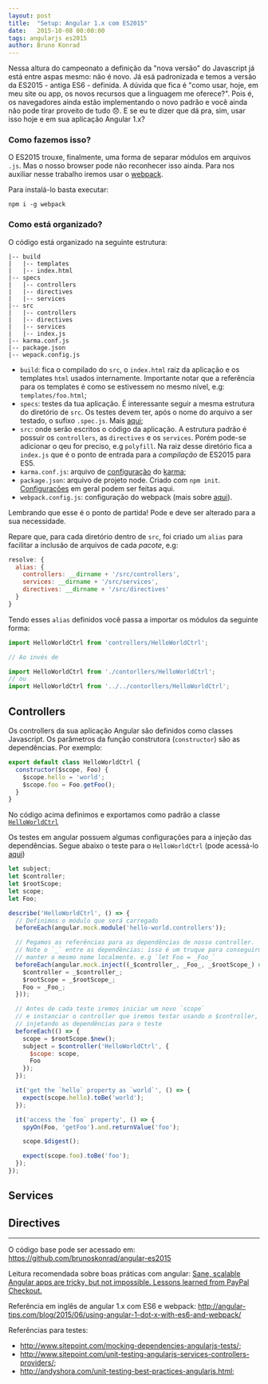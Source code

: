 ```yaml
---
layout: post
title:  "Setup: Angular 1.x com ES2015"
date:   2015-10-08 00:00:00
tags: angularjs es2015
author: Bruno Konrad
---
```

Nessa altura do campeonato a definição da "nova versão" do Javascript já está entre aspas mesmo: não é novo. Já esá padronizada e temos a versão da ES2015 - antiga ES6 - definida. A dúvida que fica é "como usar, hoje, em meu site ou app, os novos recursos que a linguagem me oferece?". Pois é, os navegadores ainda estão implementando o novo padrão e você ainda não pode tirar proveito de tudo 😞. E se eu te dizer que dá pra, sim, usar isso hoje e em sua aplicação Angular 1.x?

### Como fazemos isso?

O ES2015 trouxe, finalmente, uma forma de separar módulos em arquivos `.js`. Mas o nosso browser pode não reconhecer isso ainda. Para nos auxiliar nesse trabalho iremos usar o [webpack](https://webpack.github.io/).

Para instalá-lo basta executar:
```
npm i -g webpack
```

### Como está organizado?

O código está organizado na seguinte estrutura:

```
|-- build
|   |-- templates
|   |-- index.html
|-- specs
|   |-- controllers
|   |-- directives
|   |-- services
|-- src
|   |-- controllers
|   |-- directives
|   |-- services
|   |-- index.js
|-- karma.conf.js
|-- package.json
|-- wepack.config.js
```

* `build`: fica o compilado do `src`, o `index.html` raiz da aplicação e os templates `html` usados internamente. Importante notar que a referência para os templates é como se estivessem no mesmo nível, e.g: `templates/foo.html`;
* `specs`: testes da tua aplicação. É interessante seguir a mesma estrutura do diretório de `src`. Os testes devem ter, após o nome do arquivo a ser testado, o sufixo `.spec.js`. Mais [aqui](https://github.com/brunoskonrad/angular-es2015/tree/master/specs);
* `src`: onde serão escritos o código da aplicação. A estrutura padrão é possuir os `controllers`, as `directives` e os `services`. Porém pode-se adicionar o qeu for preciso, e.g `polyfill`. Na raiz desse diretório fica a `index.js` que é o ponto de entrada para a *compilação* de ES2015 para ES5.
* `karma.conf.js`: arquivo de [configuração](http://karma-runner.github.io/0.8/config/configuration-file.html) do [karma](http://karma-runner.github.io/0.13/index.html);
* `package.json`: arquivo de projeto node. Criado com `npm init`. [Configurações](https://docs.npmjs.com/files/package.json) em geral podem ser feitas aqui.
* `webpack.config.js`: configuração do webpack (mais sobre [aqui](http://webpack.github.io/docs/configuration.html)).

Lembrando que esse é o ponto de partida! Pode e deve ser alterado para a sua necessidade.

Repare que, para cada diretório dentro de `src`, foi criado um `alias` para facilitar a inclusão de arquivos de cada *pacote*, e.g:
```javascript
resolve: {
  alias: {
    controllers: __dirname + '/src/controllers',
    services: __dirname + '/src/services',
    directives: __dirname + '/src/directives'
  }
}
```

Tendo esses `alias` definidos você passa a importar os módulos da seguinte forma:

```javascript
import HelloWorldCtrl from 'controllers/HelloWorldCtrl';

// Ao invés de

import HelloWorldCtrl from './contorllers/HelloWorldCtrl';
// ou
import HelloWorldCtrl from '../../contorllers/HelloWorldCtrl';
```


## Controllers

Os controllers da sua aplicação Angular são definidos como classes Javascript. Os parâmetros da função construtora (`constructor`) são as dependências. Por exemplo:

```javascript
export default class HelloWorldCtrl {
  constructor($scope, Foo) {
    $scope.hello = 'world';
    $scope.foo = Foo.getFoo();
  }
}
```

No código acima definimos e exportamos como padrão a classe [`HelloWorldCtrl`](https://github.com/brunoskonrad/angular-es2015/blob/master/src/controllers/HelloWorldCtrl.js)

Os testes em angular possuem algumas configurações para a injeção das dependências. Segue abaixo o teste para o `HelloWorldCtrl` (pode acessá-lo [aqui](https://github.com/brunoskonrad/angular-es2015/blob/master/specs/controllers/HelloWorldCtrl.spec.js))

```javascript
let subject;
let $controller;
let $rootScope;
let scope;
let Foo;

describe('HelloWorldCtrl', () => {
  // Definimos o módulo que será carregado
  beforeEach(angular.mock.module('hello-world.controllers'));

  // Pegamos as referências para as dependências de nosso controller.
  // Note o `_` entre as dependências: isso é um truque para conseguirmos
  // manter o mesmo nome localmente. e.g `let Foo = _Foo_`
  beforeEach(angular.mock.inject((_$controller_, _Foo_, _$rootScope_) => {
    $controller = _$controller_;
    $rootScope = _$rootScope_;
    Foo = _Foo_;
  }));

  // Antes de cada teste iremos iniciar um novo `scope`
  // e instanciar o controller que iremos testar usando o $controller,
  // injetando as dependências para o teste
  beforeEach(() => {
    scope = $rootScope.$new();
    subject = $controller('HelloWorldCtrl', {
      $scope: scope,
      Foo
    });
  });

  it('get the `hello` property as `world`', () => {
    expect(scope.hello).toBe('world');
  });

  it('access the `foo` property', () => {
    spyOn(Foo, 'getFoo').and.returnValue('foo');

    scope.$digest();

    expect(scope.foo).toBe('foo');
  });
});

```

## Services


## Directives


<hr />

O código base pode ser acessado em: https://github.com/brunoskonrad/angular-es2015

Leitura recomendada sobre boas práticas com angular: [Sane, scalable Angular apps are tricky, but not impossible. Lessons learned from PayPal Checkout.](https://medium.com/@bluepnume/sane-scalable-angular-apps-are-tricky-but-not-impossible-lessons-learned-from-paypal-checkout-c5320558d4ef)

Referência em inglês de angular 1.x com ES6 e webpack: http://angular-tips.com/blog/2015/06/using-angular-1-dot-x-with-es6-and-webpack/

Referências para testes:
* http://www.sitepoint.com/mocking-dependencies-angularjs-tests/;
* http://www.sitepoint.com/unit-testing-angularjs-services-controllers-providers/;
* http://andyshora.com/unit-testing-best-practices-angularjs.html;
